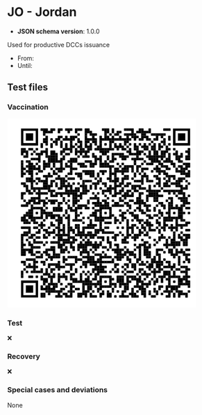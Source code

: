 # JO - Jordan

* **JSON schema version**: 1.0.0

Used for productive DCCs issuance
* From: 
* Until:

## Test files

### Vaccination

![VAC](VAC.png)

### Test

❌

### Recovery

❌

### Special cases and deviations
None
